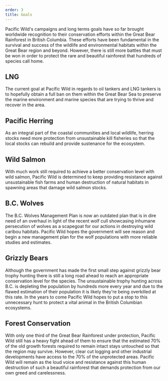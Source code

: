 ```yaml
---
order: 3
title: Goals
---
```


Pacific Wild's campaigns and long terms goals have so far brought worldwide recognition to their conservation efforts within the Great Bear Rainforest in British Columbia. These efforts have been fundamental in the survival and success of the wildlife and environmental habitats within the Great Bear region and beyond. However, there is still more battles that must be won in order to protect the rare and beautiful rainforest that hundreds of species call home.

## LNG 

The current goal at Pacific Wild in regards to oil tankers and LNG tankers is to hopefully obtain a full ban on them within the Great Bear Sea to preserve the marine environment and marine species that are trying to thrive and recover in the area. 

## Pacific Herring

As an integral part of the coastal communities and local wildlife, herring stocks need more protection from unsustainable kill fisheries so that the local stocks can rebuild and provide sustenance for the ecosystem. 

## Wild Salmon

With much work still required to achieve a better conservation level with wild salmon, Pacific Wild is determined to keep providing resistance against unsustainable fish farms and human destruction of natural habitats in spawning areas that damage wild salmon stocks. 

## B.C. Wolves

The B.C. Wolves Management Plan is now an outdated plan that is in dire need of an overhaul in light of the recent wolf cull showcasing inhumane persecution of wolves as a scapegoat for our actions in destroying wild caribou habitats. Pacific Wild hopes the government will see reason and begin a new management plan for the wolf populations with more reliable studies and estimates.

## Grizzly Bears

Although the government has made the first small step against grizzly bear trophy hunting there is still a long road ahead to reach an appropriate conservation level for the species. The unsustainable trophy hunting across B.C. is depleting the population by hundreds more every year and due to the flawed estimation of their population it is likely they're being overkilled at this rate. In the years to come Pacific Wild hopes to put a stop to this unnecessary hunt to protect a vital animal in the British Columbian ecosystems. 

## Forest Conservation

With only one third of the Great Bear Rainforest under protection, Pacific Wild still has a heavy fight ahead of them to ensure that the estimated 70% of the old growth forests required to remain intact stays untouched so that the region may survive. However, clear cut logging and other industrial developments have access to the 70% of the unprotected areas. Pacific Wild will remain as the loud voice and resistance against this human destruction of such a beautiful rainforest that demands protection from our own greed and carelessness. 
